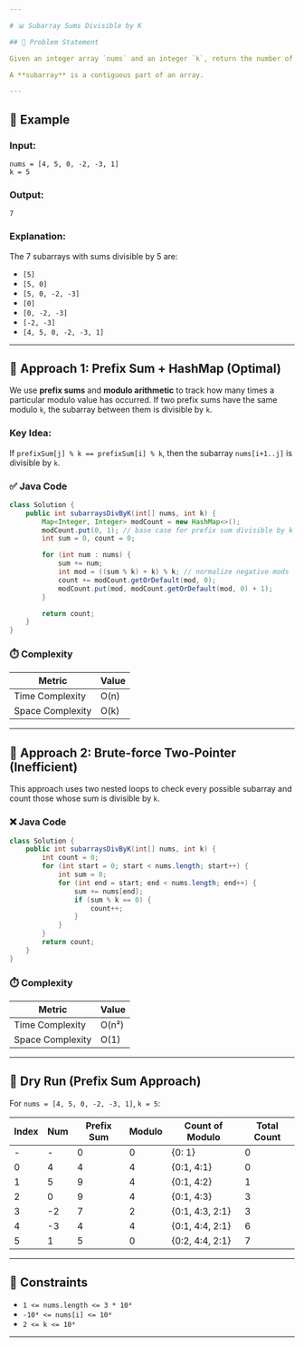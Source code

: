 ```yaml
---

# 📊 Subarray Sums Divisible by K

## 🧩 Problem Statement

Given an integer array `nums` and an integer `k`, return the number of **non-empty subarrays** whose **sum is divisible by `k`**.

A **subarray** is a contiguous part of an array.

---
```


## 📌 Example

### Input:
```text
nums = [4, 5, 0, -2, -3, 1]
k = 5
```

### Output:
```text
7
```

### Explanation:
The 7 subarrays with sums divisible by 5 are:
- `[5]`
- `[5, 0]`
- `[5, 0, -2, -3]`
- `[0]`
- `[0, -2, -3]`
- `[-2, -3]`
- `[4, 5, 0, -2, -3, 1]`

---

## 🧠 Approach 1: Prefix Sum + HashMap (Optimal)

We use **prefix sums** and **modulo arithmetic** to track how many times a particular modulo value has occurred. If two prefix sums have the same modulo `k`, the subarray between them is divisible by `k`.

### Key Idea:
If `prefixSum[j] % k == prefixSum[i] % k`, then the subarray `nums[i+1..j]` is divisible by `k`.

### ✅ Java Code

```java
class Solution {
    public int subarraysDivByK(int[] nums, int k) {
        Map<Integer, Integer> modCount = new HashMap<>();
        modCount.put(0, 1); // base case for prefix sum divisible by k
        int sum = 0, count = 0;

        for (int num : nums) {
            sum += num;
            int mod = ((sum % k) + k) % k; // normalize negative mods
            count += modCount.getOrDefault(mod, 0);
            modCount.put(mod, modCount.getOrDefault(mod, 0) + 1);
        }

        return count;
    }
}
```

### ⏱️ Complexity

| Metric         | Value     |
|----------------|-----------|
| Time Complexity| O(n)      |
| Space Complexity| O(k)     |

---

## 🧠 Approach 2: Brute-force Two-Pointer (Inefficient)

This approach uses two nested loops to check every possible subarray and count those whose sum is divisible by `k`.

### ❌ Java Code

```java
class Solution {
    public int subarraysDivByK(int[] nums, int k) {
        int count = 0;
        for (int start = 0; start < nums.length; start++) {
            int sum = 0;
            for (int end = start; end < nums.length; end++) {
                sum += nums[end];
                if (sum % k == 0) {
                    count++;
                }
            }
        }
        return count;
    }
}
```

### ⏱️ Complexity

| Metric         | Value     |
|----------------|-----------|
| Time Complexity| O(n²)     |
| Space Complexity| O(1)     |

---

## 🧪 Dry Run (Prefix Sum Approach)

For `nums = [4, 5, 0, -2, -3, 1]`, `k = 5`:

| Index | Num | Prefix Sum | Modulo | Count of Modulo | Total Count |
|-------|-----|-------------|--------|------------------|--------------|
| -     | -   | 0           | 0      | {0: 1}           | 0            |
| 0     | 4   | 4           | 4      | {0:1, 4:1}       | 0            |
| 1     | 5   | 9           | 4      | {0:1, 4:2}       | 1            |
| 2     | 0   | 9           | 4      | {0:1, 4:3}       | 3            |
| 3     | -2  | 7           | 2      | {0:1, 4:3, 2:1}  | 3            |
| 4     | -3  | 4           | 4      | {0:1, 4:4, 2:1}  | 6            |
| 5     | 1   | 5           | 0      | {0:2, 4:4, 2:1}  | 7            |

---

## 🧮 Constraints

- `1 <= nums.length <= 3 * 10⁴`
- `-10⁴ <= nums[i] <= 10⁴`
- `2 <= k <= 10⁴`

---

